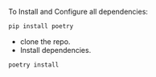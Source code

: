 To Install and Configure all dependencies:
```cmd
pip install poetry
```
- clone the repo.
- Install dependencies.
```
poetry install
```

